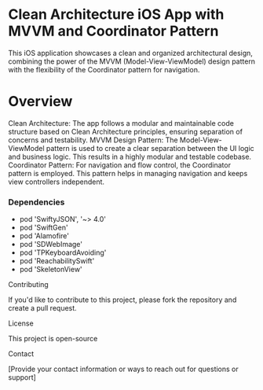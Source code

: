 # Clean Architecture iOS App with MVVM and Coordinator Pattern

This iOS application showcases a clean and organized architectural design, combining the power of the MVVM (Model-View-ViewModel) design pattern with the flexibility of the Coordinator pattern for navigation.

# Overview

Clean Architecture: The app follows a modular and maintainable code structure based on Clean Architecture principles, ensuring separation of concerns and testability.
MVVM Design Pattern: The Model-View-ViewModel pattern is used to create a clear separation between the UI logic and business logic. This results in a highly modular and testable codebase.
Coordinator Pattern: For navigation and flow control, the Coordinator pattern is employed. This pattern helps in managing navigation and keeps view controllers independent.

### Dependencies

- pod 'SwiftyJSON', '~> 4.0'
- pod 'SwiftGen'
- pod 'Alamofire'
- pod 'SDWebImage'
- pod 'TPKeyboardAvoiding'
- pod 'ReachabilitySwift'
- pod 'SkeletonView'
  
Contributing

If you'd like to contribute to this project, please fork the repository and create a pull request.

License

This project is open-source 

Contact

[Provide your contact information or ways to reach out for questions or support]
